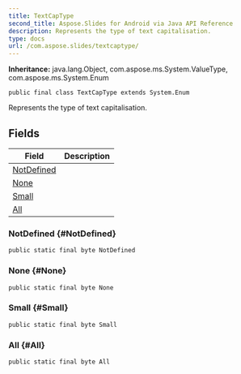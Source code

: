 ```yaml
---
title: TextCapType
second_title: Aspose.Slides for Android via Java API Reference
description: Represents the type of text capitalisation.
type: docs
url: /com.aspose.slides/textcaptype/
---
```

**Inheritance:**
java.lang.Object, com.aspose.ms.System.ValueType, com.aspose.ms.System.Enum
```
public final class TextCapType extends System.Enum
```

Represents the type of text capitalisation.
## Fields

| Field | Description |
| --- | --- |
| [NotDefined](#NotDefined) |  |
| [None](#None) |  |
| [Small](#Small) |  |
| [All](#All) |  |
### NotDefined {#NotDefined}
```
public static final byte NotDefined
```




### None {#None}
```
public static final byte None
```




### Small {#Small}
```
public static final byte Small
```




### All {#All}
```
public static final byte All
```




